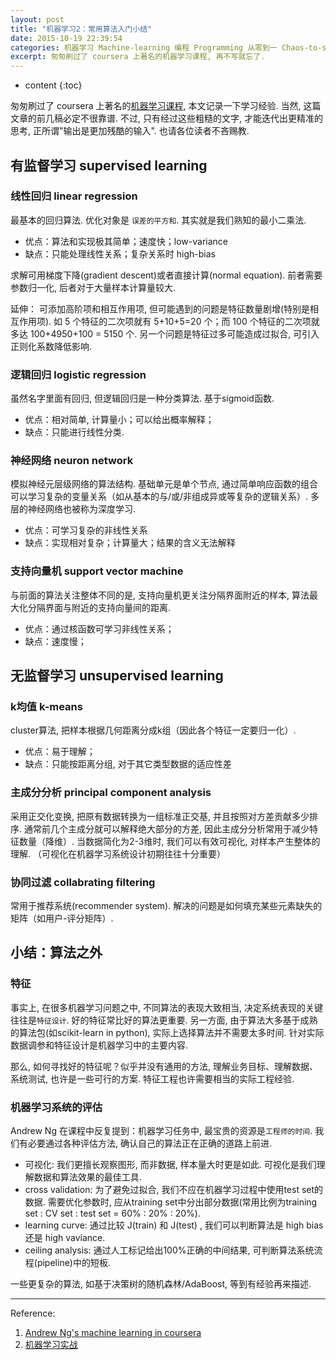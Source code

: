 ```yaml
---
layout: post
title: "机器学习2：常用算法入门小结"
date: 2015-10-19 22:39:54
categories: 机器学习 Machine-learning 编程 Programming 从零到一 Chaos-to-sth 算法
excerpt: 匆匆刷过了 coursera 上著名的机器学习课程, 再不写就忘了.
---
```


* content
{:toc}

匆匆刷过了 coursera 上著名的[机器学习课程](https://www.coursera.org/learn/machine-learning), 本文记录一下学习经验. 当然, 这篇文章的前几稿必定不很靠谱. 不过, 只有经过这些粗糙的文字, 才能迭代出更精准的思考, 正所谓"输出是更加残酷的输入". 也请各位读者不吝赐教. 

## 有监督学习 supervised learning

### 线性回归 linear regression
最基本的回归算法. 优化对象是 `误差的平方和`.  其实就是我们熟知的最小二乘法. 

- 优点：算法和实现极其简单；速度快；low-variance
- 缺点：只能处理线性关系；复杂关系时 high-bias

求解可用梯度下降(gradient descent)或者直接计算(normal equation). 前者需要参数归一化, 后者对于大量样本计算量较大. 

延伸： 可添加高阶项和相互作用项, 但可能遇到的问题是特征数量剧增(特别是相互作用项). 如 5 个特征的二次项就有 5+10+5=20 个；而 100 个特征的二次项就多达 100+4950+100 = 5150 个. 另一个问题是特征过多可能造成过拟合, 可引入正则化系数降低影响. 

### 逻辑回归 logistic regression

虽然名字里面有回归, 但逻辑回归是一种分类算法. 基于sigmoid函数. 

- 优点：相对简单, 计算量小；可以给出概率解释；
- 缺点：只能进行线性分类. 

### 神经网络 neuron network

模拟神经元层级网络的算法结构. 基础单元是单个节点, 通过简单响应函数的组合可以学习复杂的变量关系（如从基本的与/或/非组成异或等复杂的逻辑关系）. 多层的神经网络也被称为深度学习. 

- 优点：可学习复杂的非线性关系
- 缺点：实现相对复杂；计算量大；结果的含义无法解释

### 支持向量机 support vector machine

与前面的算法关注整体不同的是, 支持向量机更关注分隔界面附近的样本, 算法最大化分隔界面与附近的支持向量间的距离. 

- 优点：通过核函数可学习非线性关系；
- 缺点：速度慢；

## 无监督学习 unsupervised learning

### k均值 k-means

cluster算法, 把样本根据几何距离分成k组（因此各个特征一定要归一化）. 

- 优点：易于理解；
- 缺点：只能按距离分组, 对于其它类型数据的适应性差

### 主成分分析 principal component analysis

采用正交化变换, 把原有数据转换为一组标准正交基, 并且按照对方差贡献多少排序. 通常前几个主成分就可以解释绝大部分的方差, 因此主成分分析常用于减少特征数量（降维）. 当数据简化为2-3维时, 我们可以有效可视化, 对样本产生整体的理解. （可视化在机器学习系统设计初期往往十分重要）

### 协同过滤 collabrating filtering

常用于推荐系统(recommender system). 解决的问题是如何填充某些元素缺失的矩阵（如用户-评分矩阵）. 


## 小结：算法之外

### 特征

事实上, 在很多机器学习问题之中, 不同算法的表现大致相当, 决定系统表现的关键往往是`特征设计`. 好的特征常比好的算法更重要. 另一方面, 由于算法大多基于成熟的算法包(如scikit-learn in python), 实际上选择算法并不需要太多时间. 针对实际数据调参和特征设计是机器学习中的主要内容. 

那么, 如何寻找好的特征呢？似乎并没有通用的方法, 理解业务目标、理解数据、系统测试, 也许是一些可行的方案. 特征工程也许需要相当的实际工程经验. 

### 机器学习系统的评估

Andrew Ng 在课程中反复提到：机器学习任务中, 最宝贵的资源是`工程师的时间`. 我们有必要通过各种评估方法, 确认自己的算法正在正确的道路上前进. 

- 可视化: 我们更擅长观察图形, 而非数据, 样本量大时更是如此. 可视化是我们理解数据和算法效果的最佳工具. 
- cross validation: 为了避免过拟合, 我们不应在机器学习过程中使用test set的数据. 需要优化参数时, 应从training set中分出部分数据(常用比例为training set : CV set : test set = 60% : 20% : 20%). 
- learning curve: 通过比较 J(train) 和 J(test) , 我们可以判断算法是 high bias 还是 high vaviance. 
- ceiling analysis: 通过人工标记给出100%正确的中间结果, 可判断算法系统流程(pipeline)中的短板. 

一些更复杂的算法, 如基于决策树的随机森林/AdaBoost, 等到有经验再来描述. 

----

Reference:

1. [Andrew Ng's machine learning in coursera](https://www.coursera.org/learn/machine-learning)
2. [机器学习实战](https://book.douban.com/subject/24703171/)
